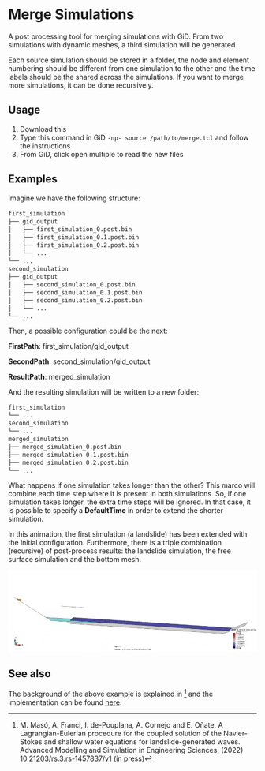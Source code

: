# Merge Simulations

A post processing tool for merging simulations with GiD. From two simulations with dynamic meshes, a third simulation will be generated.

Each source simulation should be stored in a folder, the node and element numbering should be different from one simulation to the other and the time labels should be the shared across the simulations. If you want to merge more simulations, it can be done recursively.

## Usage

1. Download this
2. Type this command in GiD `-np- source /path/to/merge.tcl` and follow the instructions
3. From GiD, click open multiple to read the new files

## Examples

Imagine we have the following structure:
```
first_simulation
├── gid_output
│   ├── first_simulation_0.post.bin
│   ├── first_simulation_0.1.post.bin
│   ├── first_simulation_0.2.post.bin
│   └── ...
└── ...
second_simulation
├── gid_output
│   ├── second_simulation_0.post.bin
│   ├── second_simulation_0.1.post.bin
│   ├── second_simulation_0.2.post.bin
│   └── ...
└── ...
```

Then, a possible configuration could be the next:

**FirstPath**: first_simulation/gid_output

**SecondPath**: second_simulation/gid_output

**ResultPath**: merged_simulation

And the resulting simulation will be written to a new folder:
```dir
first_simulation
└── ...
second_simulation
└── ...
merged_simulation
├── merged_simulation_0.post.bin
├── merged_simulation_0.1.post.bin
├── merged_simulation_0.2.post.bin
└── ...
```

What happens if one simulation takes longer than the other? This marco will combine each time step where it is present in both simulations. So, if one simulation takes longer, the extra time steps will be ignored. In that case, it is possible to specify a **DefaultTime** in order to extend the shorter simulation.

In this animation, the first simulation (a landslide) has been extended with the initial configuration. Furthermore, there is a triple combination (recursive) of post-process results: the landslide simulation, the free surface simulation and the bottom mesh.

![PFEM-SW coupling](doc/landslide-flume.gif)

## See also

The background of the above example is explained in [^1] and the implementation can be found [here](https://github.com/KratosMultiphysics/Kratos/blob/master/applications/ShallowWaterApplication/README.md).


[^1]: M. Masó, A. Franci, I. de-Pouplana, A. Cornejo and E. Oñate, A Lagrangian-Eulerian procedure for the coupled solution of the Navier-Stokes and shallow water equations for landslide-generated waves. Advanced Modelling and Simulation in Engineering Sciences, (2022) [10.21203/rs.3.rs-1457837/v1](https://doi.org/10.21203/rs.3.rs-1457837/v1) (in press)
